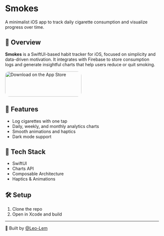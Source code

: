 # Smokes

A minimalist iOS app to track daily cigarette consumption and visualize progress over time.

## 📌 Overview

**Smokes** is a SwiftUI-based habit tracker for iOS, focused on simplicity and data-driven motivation. It integrates with Firebase to store consumption logs and generate insightful charts that help users reduce or quit smoking.

<a href="https://apps.apple.com/de/app/smokes/id6446227741?itsct=apps_box_badge&amp;itscg=30200" style="display: inline-block; overflow: hidden; border-radius: 13px; width: 250px; height: 83px;"><img src="https://tools.applemediaservices.com/api/badges/download-on-the-app-store/black/en-us?size=250x83&amp;releaseDate=1679875200" alt="Download on the App Store" style="border-radius: 13px; width: 250px; height: 83px;"></a>

## 🚀 Features

- Log cigarettes with one tap
- Daily, weekly, and monthly analytics charts
- Smooth animations and haptics
- Dark mode support

## 🧠 Tech Stack

- SwiftUI
- Charts API
- Composable Architecture
- Haptics & Animations

## 🛠 Setup

1. Clone the repo
2. Open in Xcode and build

---

👤 Built by [@Leo-Lem](https://github.com/leo-lem)
